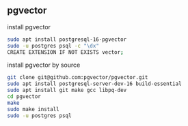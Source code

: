 ## pgvector

install pgvector

```sh
sudo apt install postgresql-16-pgvector
sudo -u postgres psql -c "\dx"
CREATE EXTENSION IF NOT EXISTS vector;
```


install pgvector by source

```sh
git clone git@github.com:pgvector/pgvector.git
sudo apt install postgresql-server-dev-16 build-essential
sudo apt install git make gcc libpq-dev
cd pgvector
make 
sudo make install
sudo -u postgres psql

```